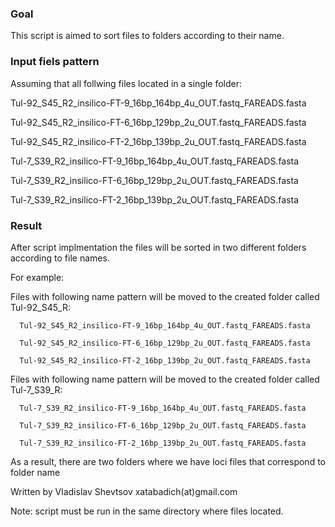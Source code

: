 
### Goal ###
This script is aimed to sort files to folders according to their name.

### Input fiels pattern ###

Assuming that all follwing files located in a single folder:

Tul-92_S45_R2_insilico-FT-9_16bp_164bp_4u_OUT.fastq_FAREADS.fasta

Tul-92_S45_R2_insilico-FT-6_16bp_129bp_2u_OUT.fastq_FAREADS.fasta 

Tul-92_S45_R2_insilico-FT-2_16bp_139bp_2u_OUT.fastq_FAREADS.fasta

Tul-7_S39_R2_insilico-FT-9_16bp_164bp_4u_OUT.fastq_FAREADS.fasta

Tul-7_S39_R2_insilico-FT-6_16bp_129bp_2u_OUT.fastq_FAREADS.fasta

Tul-7_S39_R2_insilico-FT-2_16bp_139bp_2u_OUT.fastq_FAREADS.fasta



### Result ###
After script implmentation the files will be sorted in two different folders according to file names.

For example:

Files with following name pattern will be moved to the created folder called Tul-92_S45_R:

      Tul-92_S45_R2_insilico-FT-9_16bp_164bp_4u_OUT.fastq_FAREADS.fasta

      Tul-92_S45_R2_insilico-FT-6_16bp_129bp_2u_OUT.fastq_FAREADS.fasta 

      Tul-92_S45_R2_insilico-FT-2_16bp_139bp_2u_OUT.fastq_FAREADS.fasta

Files with following name pattern will be moved to the created folder called Tul-7_S39_R:

      Tul-7_S39_R2_insilico-FT-9_16bp_164bp_4u_OUT.fastq_FAREADS.fasta

      Tul-7_S39_R2_insilico-FT-6_16bp_129bp_2u_OUT.fastq_FAREADS.fasta

      Tul-7_S39_R2_insilico-FT-2_16bp_139bp_2u_OUT.fastq_FAREADS.fasta

As a result, there are two folders where we have loci files that correspond to folder name  

Written by Vladislav Shevtsov xatabadich(at)gmail.com

Note: script must be run in the same directory where files located.
